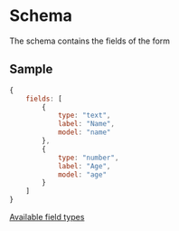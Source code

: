 # Schema
The schema contains the fields of the form

## Sample
```js
{ 
    fields: [
    	{
    		type: "text",
    		label: "Name",
    		model: "name"
    	},
    	{
    		type: "number",
    		label: "Age",
    		model: "age"
    	}
    ]
}
```

[Available field types](fields/README.md)